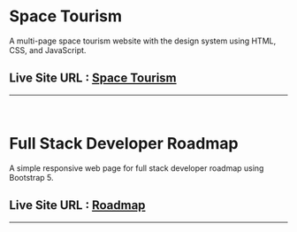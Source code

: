 
# Space Tourism
A multi-page space tourism website with the design system using HTML, CSS, and JavaScript.
## **Live Site URL** : [Space Tourism](https://xsdawn.github.io/demo/SpaceTourism/)
---
<br />

# Full Stack Developer Roadmap
A simple responsive web page for full stack developer roadmap using Bootstrap 5.
## **Live Site URL** : [Roadmap](https://xsdawn.github.io/demo/roadmap/)
---

